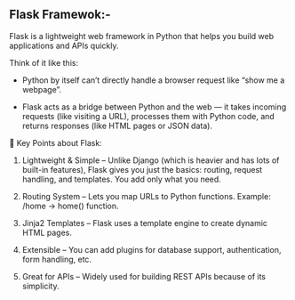 ## Flask Framewok:-
Flask is a lightweight web framework in Python that helps you build web applications and APIs quickly.

Think of it like this:
- Python by itself can’t directly handle a browser request like “show me a webpage”.

- Flask acts as a bridge between Python and the web — it takes incoming requests (like visiting a     URL), processes them with Python code, and returns responses (like HTML pages or JSON data).

🔑 Key Points about Flask:

1. Lightweight & Simple – Unlike Django (which is heavier and has lots of built-in features), Flask  gives you just the basics: routing, request handling, and templates. You add only what you need.

2. Routing System – Lets you map URLs to Python functions. Example: /home → home() function.

3. Jinja2 Templates – Flask uses a template engine to create dynamic HTML pages.

4. Extensible – You can add plugins for database support, authentication, form handling, etc.

5. Great for APIs – Widely used for building REST APIs because of its simplicity.